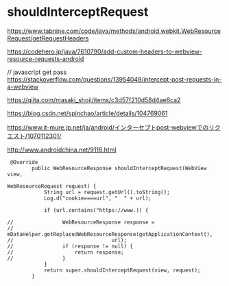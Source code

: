 # shouldInterceptRequest
https://www.tabnine.com/code/java/methods/android.webkit.WebResourceRequest/getRequestHeaders

https://codehero.jp/java/7610790/add-custom-headers-to-webview-resource-requests-android

// javascript get pass
https://stackoverflow.com/questions/13954049/intercept-post-requests-in-a-webview

https://qiita.com/masaki_shoji/items/c3d57f210d58d4ae6ca2

https://blog.csdn.net/spinchao/article/details/104769061

https://www.it-mure.jp.net/ja/android/インターセプトpost-webviewでのリクエスト/1070112301/


http://www.androidchina.net/9116.html
```
 @Override
        public WebResourceResponse shouldInterceptRequest(WebView view,
                                                          WebResourceRequest request) {
            String url = request.getUrl().toString();
            Log.d("cookie====url", "  " + url);

            if (url.contains("https://www.)) {
                
//                WebResourceResponse response =
//                        mDataHelper.getReplacedWebResourceResponse(getApplicationContext(),
//                                url);
//                if (response != null) {
//                    return response;
//                }
            }
            return super.shouldInterceptRequest(view, request);
        }
```
